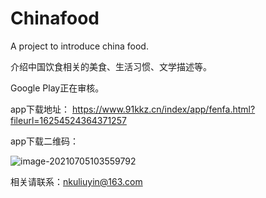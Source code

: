# Chinafood

A  project to introduce china food.

介绍中国饮食相关的美食、生活习惯、文学描述等。

Google Play正在审核。

app下载地址： https://www.91kkz.cn/index/app/fenfa.html?fileurl=16254524364371257

app下载二维码：

![image-20210705103559792](D:\IMDAPP\chinafood\README.assets\image-20210705103559792.png)

相关请联系：nkuliuyin@163.com

